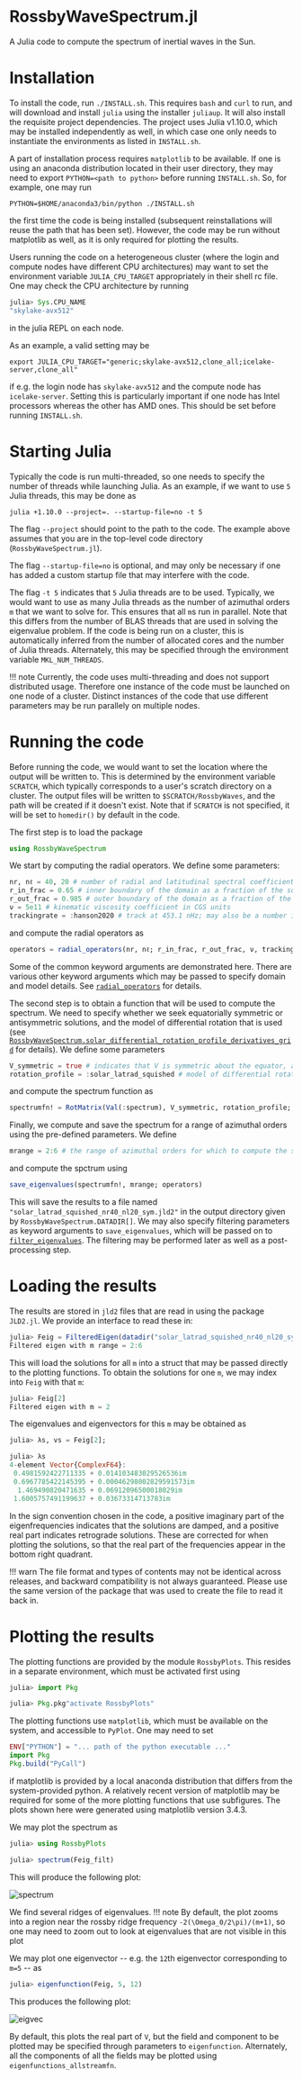 # RossbyWaveSpectrum.jl

A Julia code to compute the spectrum of inertial waves in the Sun.

# Installation
To install the code, run `./INSTALL.sh`. This requires `bash` and `curl` to run, and will download and install `julia` using the installer `juliaup`. It will also install the requisite project dependencies. The project uses Julia v1.10.0, which may be installed independently as well, in which case one only needs to instantiate the environments as listed in `INSTALL.sh`.

A part of installation process requires `matplotlib` to be available. If one is using an anaconda distribution located in their user directory, they may need to export `PYTHON=<path to python>` before running `INSTALL.sh`. So, for example, one may run
```
PYTHON=$HOME/anaconda3/bin/python ./INSTALL.sh
```
the first time the code is being installed (subsequent reinstallations will reuse the path that has been set). However, the code may be run without matplotlib as well, as it is only required for plotting the results.

Users running the code on a heterogeneous cluster (where the login and compute nodes have different CPU architectures) may want to set the environment variable `JULIA_CPU_TARGET` appropriately in their shell rc file. One may check the CPU architecture by running
```julia
julia> Sys.CPU_NAME
"skylake-avx512"
```
in the julia REPL on each node.

As an example, a valid setting may be
```
export JULIA_CPU_TARGET="generic;skylake-avx512,clone_all;icelake-server,clone_all"
```
if e.g. the login node has `skylake-avx512` and the compute node has `icelake-server`. Setting this is particularly important if one node has Intel processors whereas the other has AMD ones. This should be set before running `INSTALL.sh`.

# Starting Julia

Typically the code is run multi-threaded, so one needs to specify the number of threads while launching Julia.
As an example, if we want to use `5` Julia threads, this may be done as
```
julia +1.10.0 --project=. --startup-file=no -t 5
```
The flag `--project` should point to the path to the code.
The example above assumes that you are in the top-level code directory (`RossbyWaveSpectrum.jl`).

The flag `--startup-file=no` is optional, and may only be necessary if one has added a custom startup file that may interfere
with the code.

The flag `-t 5` indicates that `5` Julia threads are to be used.
Typically, we would want to use as many Julia threads as the number of azimuthal orders `m` that we want to solve for.
This ensures that all `m`s run in parallel.
Note that this differs from the number of BLAS threads that are used in solving the eigenvalue problem. If the code is
being run on a cluster, this is automatically inferred from the number of allocated cores and the number of Julia threads.
Alternately, this may be specified through the environment variable `MKL_NUM_THREADS`.

!!! note
	Currently, the code uses multi-threading and does not support distributed usage.
	Therefore one instance of the code must be launched on one node of a cluster.
	Distinct instances of the code that use different parameters may be run parallely on multiple nodes.

# Running the code

Before running the code, we would want to set the location where the output will be written to.
This is determined by the environment variable `SCRATCH`, which typically corresponds to a user's
scratch directory on a cluster. The output files will be written to `$SCRATCH/RossbyWaves`, and
the path will be created if it doesn't exist. Note that if `SCRATCH` is not specified, it will be set
to `homedir()` by default in the code.

The first step is to load the package
```julia
using RossbyWaveSpectrum
```

We start by computing the radial operators. We define some parameters:
```julia
nr, nℓ = 40, 20 # number of radial and latitudinal spectral coefficients
r_in_frac = 0.65 # inner boundary of the domain as a fraction of the solar radius
r_out_frac = 0.985 # outer boundary of the domain as a fraction of the solar radius
ν = 5e11 # kinematic viscosity coefficient in CGS units
trackingrate = :hanson2020 # track at 453.1 nHz; may also be a number in nHz
```
and compute the radial operators as
```julia
operators = radial_operators(nr, nℓ; r_in_frac, r_out_frac, ν, trackingrate)
```
Some of the common keyword arguments are demonstrated here.
There are various other keyword arguments which may be passed to specify domain and model details.
See [`radial_operators`](@ref) for details.

The second step is to obtain a function that will be used to compute the spectrum.
We need to specify whether we seek equatorially symmetric or antisymmetric solutions,
and the model of differential rotation that is used
(see [`RossbyWaveSpectrum.solar_differential_rotation_profile_derivatives_grid`](@ref) for details). We define some parameters
```julia
V_symmetric = true # indicates that V is symmetric about the equator, alternately set to `false` for antisymmetric
rotation_profile = :solar_latrad_squished # model of differential rotation to be used in the calculation
```
and compute the spectrum function as
```julia
spectrumfn! = RotMatrix(Val(:spectrum), V_symmetric, rotation_profile; operators)
```

Finally, we compute and save the spectrum for a range of azimuthal orders using the pre-defined parameters.
We define
```julia
mrange = 2:6 # the range of azimuthal orders for which to compute the spectra
```
and compute the spctrum using
```julia
save_eigenvalues(spectrumfn!, mrange; operators)
```
This will save the results to a file named `"solar_latrad_squished_nr40_nl20_sym.jld2"` in the output directory given by
`RossbyWaveSpectrum.DATADIR[]`. We may also specify filtering parameters as keyword arguments to `save_eigenvalues`, which will be passed on to [`filter_eigenvalues`](@ref). The filtering may be performed later as well as a post-processing step.

# Loading the results

The results are stored in `jld2` files that are read in using the package `JLD2.jl`. We provide an interface to read these in:
```julia
julia> Feig = FilteredEigen(datadir("solar_latrad_squished_nr40_nl20_sym.jld2"))
Filtered eigen with m range = 2:6
```
This will load the solutions for all `m` into a struct that may be passed directly to the plotting functions. To obtain the solutions for one `m`, we may index into `Feig` with that `m`:
```julia
julia> Feig[2]
Filtered eigen with m = 2
```
The eigenvalues and eigenvectors for this `m` may be obtained as
```julia
julia> λs, vs = Feig[2];

julia> λs
4-element Vector{ComplexF64}:
 0.4981592422711335 + 0.014103483029526536im
 0.6967785422145395 + 0.00046298002829591573im
  1.469490820471635 + 0.06912096500018029im
 1.6005757491199637 + 0.03673314713783im
```
In the sign convention chosen in the code, a positive imaginary part of the eigenfrequencies indicates that the solutions are damped, and a positive real part indicates retrograde solutions. These are corrected for when plotting the solutions, so that the real part of the frequencies appear in the bottom right quadrant.

!!! warn
	The file format and types of contents may not be identical across releases, and backward compatibility is not always guaranteed. Please use the same version of the package that was used to create the file to read it back in.

# Plotting the results

The plotting functions are provided by the module `RossbyPlots`. This resides in a separate environment, which must be activated first using
```julia
julia> import Pkg

julia> Pkg.pkg"activate RossbyPlots"
```

The plotting functions use `matplotlib`, which must be available on the system, and accessible to `PyPlot`. One may need to set
```julia
ENV["PYTHON"] = "... path of the python executable ..."
import Pkg
Pkg.build("PyCall")
```
if matplotlib is provided by a local anaconda distribution that differs from the system-provided python. A relatively recent version of matplotlib may be required for some of the more plotting functions that use subfigures.
The plots shown here were generated using matplotlib version 3.4.3.

We may plot the spectrum as
```julia
julia> using RossbyPlots

julia> spectrum(Feig_filt)
```

This will produce the following plot:

![spectrum](./assets/spectrum.png)

We find several ridges of eigenvalues.
!!! note
	By default, the plot zooms into a region near the rossby ridge frequency ``-2(\Omega_0/2\pi)/(m+1)``, so one may
	need to zoom out to look at eigenvalues that are not visible in this plot

We may plot one eigenvector -- e.g. the ``12``th eigenvector corresponding to ``m=5`` -- as
```julia
julia> eigenfunction(Feig, 5, 12)
```
This produces the following plot:

![eigvec](./assets/eigenvector.png)

By default, this plots the real part of `V`, but the field and component to be plotted may be specified through parameters to `eigenfunction`. Alternately, all the components of all the fields may be plotted using `eigenfunctions_allstreamfn`.
